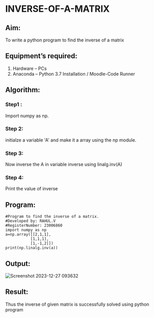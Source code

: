 # INVERSE-OF-A-MATRIX
## Aim:
To write a python program to find the inverse of a matrix
## Equipment’s required:
1. 	Hardware – PCs
2. 	Anaconda – Python 3.7 Installation / Moodle-Code Runner
## Algorithm:
### Step1 :
Import numpy as np.

### Step 2:
initialze a variable 'A' and make it a array using the np module.

### Step 3:
Now inverse the A in variable inverse using linalg.inv(A)

### Step 4:
Print the value of inverse

## Program:
```
#Program to find the inverse of a matrix.
#Developed by: RAHUL.V
#RegisterNumber: 23006860
import numpy as np
a=np.array([[2,1,1],
           [1,1,1],
           [1,-1,2]])
print(np.linalg.inv(a))
```
## Output:
![Screenshot 2023-12-27 093632](https://github.com/23006860/INVERSE-OF-A-MATRIX/assets/139841752/7a88ee55-b802-419f-92e1-851b4e190135)


## Result:
Thus the inverse of given matrix is successfully solved using python program

